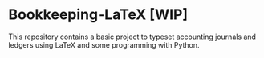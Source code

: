 # Bookkeeping-LaTeX [WIP]
This repository contains a basic project to typeset accounting journals and ledgers using LaTeX and some programming with Python.
